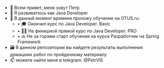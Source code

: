 - 👋 Всем привет, меня зовут Петр
- 👀 Я развиватюсь как Java Developer
- 🌱 В данный момент времени прохожу обучение на OTUS.ru:
    - • 🎓 Окончил курс по Java Developer. Basic
    - • 👨‍🎓 На финишной прямой курс по Java Developer. PRO
    - • 🔜 Не за горами старт обучения на курсе Разработчик на Spring Framework 
- 🗃️ В данном репозитории вы найдете результаты выполнения домашних работ по пройденному материалу
- 📫 можете найти меня в telegram: @PetrVlS
